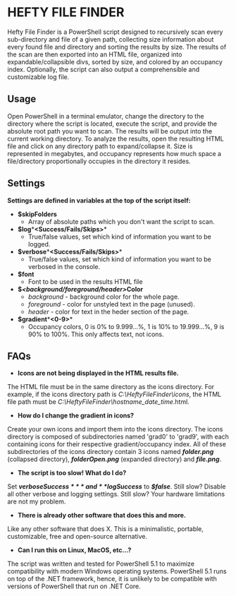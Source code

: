 # HEFTY FILE FINDER
Hefty File Finder is a PowerShell script designed to recursively scan every sub-directory and file of a given path, collecting size information about every found file and directory and sorting the results by size. The results of the scan are then exported into an HTML file, organized into expandable/collapsible divs, sorted by size, and colored by an occupancy index. Optionally, the script can also output a comprehensible and customizable log file.

## Usage

Open PowerShell in a terminal emulator, change the directory to the directory where the script is located, execute the script, and provide the absolute root path you want to scan. The results will be output into the current working directory. To analyze the results, open the resulting HTML file and click on any directory path to expand/collapse it. Size is represented in megabytes, and occupancy represents how much space a file/directory proportionally occupies in the directory it resides.

## Settings

**Settings are defined in variables at the top of the script itself:**

* **$skipFolders**
    - Array of absolute paths which you don't want the script to scan.
* **$log***__<Success/Fails/Skips>__*
    - True/false values, set which kind of information you want to be logged.
* **$verbose***__<Success/Fails/Skips>__*
    - True/false values, set which kind of information you want to be verbosed in the console.
* **$font**
    - Font to be used in the results HTML file 
* **$*****<background/foreground/header>***__Color__
    - *background* - background color for the whole page.
    - *foreground* - color for unstyled text in the page (unused).
    - *header* - color for text in the heder section of the page.
* **$gradient***__<0-9>__*
    - Occupancy colors, 0 is 0% to 9.999...%, 1 is 10% to 19.999...%, 9 is 90% to 100%. This only affects text, not icons.

## FAQs
* **Icons are not being displayed in the HTML results file.**
>
The HTML file must be in the same directory as the icons directory. For example, if the icons directory path is *C:\HeftyFileFinder\icons*, the HTML file path must be *C:\HeftyFileFinder\hostname_date_time*.html.

* **How do I change the gradient in icons?**
>
Create your own icons and import them into the icons directory. The icons directory is composed of subdirectories named 'grad0' to 'grad9', with each containing icons for their respective gradient/occupancy index. All of these subdirectories of the icons directory contain 3 icons named ***folder.png*** (collapsed directory), ***folderOpen.png*** (expanded directory) and ***file.png***.

* **The script is too slow! What do I do?**
>
Set ***$verboseSuccess*** and **$logSuccess*** to ***$false***. Still slow? Disable all other verbose and logging settings. Still slow? Your hardware limitations are not my problem.

* **There is already other software that does this and more.**
>
Like any other software that does X. This is a minimalistic, portable, customizable, free and open-source alternative.

* **Can I run this on Linux, MacOS, etc...?**
>
The script was written and tested for PowerShell 5.1 to maximize compatibility with modern Windows operating systems. PowerShell 5.1 runs on top of the .NET framework, hence, it is unlikely to be compatible with versions of PowerShell that run on .NET Core.